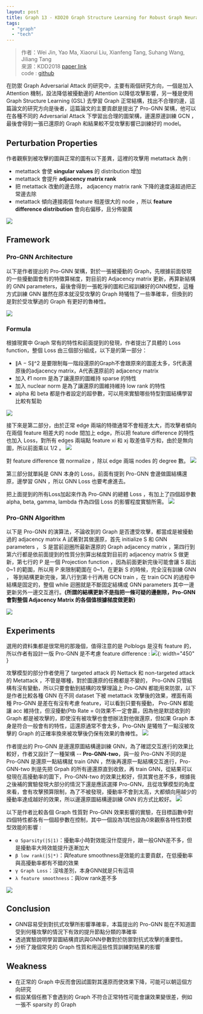 ```yaml
---
layout: post
title: Graph 13 - KDD20 Graph Structure Learning for Robust Graph Neural Networks
tags: 
  - "graph" 
  - "tech"
---
```


> 作者：Wei Jin, Yao Ma, Xiaorui Liu, Xianfeng Tang, Suhang Wang, Jiliang Tang  
> 來源：KDD2018 [paper link](https://arxiv.org/abs/2005.10203)  
> code : [github](https://github.com/ChandlerBang/Pro-GNN)  

在防禦 Graph Adversarial Attack 的研究中，主要有兩個研究方向，一個是加入 Attention 機制，設法降低被擾動邊的 Attention 以降低攻擊影響，另一種是使用 Graph Structure Learning (GSL) 去學習 Graph 正常結構，找出不合理的邊，這篇論文的研究方向是後者，這篇論文的主要貢獻是提出了 Pro-GNN 架構，他可以在各種不同的 Adversarial Attack 下學習出合理的圖架構，邊還原邊訓練 GCN ，最後會得到一張已還原的 Graph 和結果較不受攻擊影響已訓練好的 model。

## Perturbation Properties
作者觀察到被攻擊的圖與正常的圖有以下差異，這裡的攻擊用 metattack 為例 : 
- metattack 會使 **singular values** 的 distribution 增加 
- metattack 會提升 **adjacency matrix rank**
- 把 metattack 改動的邊去除， adjacency matrix rank 下降的速度遠超過把正常邊去除
- metattack 傾向連接兩個 feature 相差很大的 node ，所以 **feature difference distribution** 會向右偏移，且分佈變廣

![](https://i.imgur.com/nSXCP4t.png)


## Framework
### Pro-GNN Architecture
以下是作者提出的 Pro-GNN 架構，對於一張被擾動的 Graph，先根據前面發現的一些擾動圖會有的特徵算梯度，對目前的 Adjacency matrix 更新，再算新結構的 GNN parameters，最後會得到一張乾淨的圖和已經訓練好的GNN模型，這種方式訓練 GNN 雖然在原本就沒受攻擊的 Graph 時犧牲了一些準確率，但換到的是對於受攻擊過的 Graph 有更好的魯棒性。

![](https://i.imgur.com/4olKH9m.png)

### Formula
根據現實中 Graph 常有的特性和前面提到的發現，作者提出了具體的 Loss function，整個 Loss 由三個部分組成，以下是的第一部分：
- ∥A − S∥^2 是要限制每一階段還原的Graph不會跟原來的圖差太多，S代表還原後的adjacency matrix，A代表還原前的 adjacency matrix
- 加入 ℓ1 norm 是為了讓還原的圖維持 sparse 的特性
- 加入 nuclear norm 是為了讓還原的圖維持維持 low rank 的特性
- alpha 和 beta 都是作者設定的超參數，可以用來實驗哪些特型對圖結構學習比較有幫助

![](https://i.imgur.com/8j25Uhv.png)

接下來是第二部分，由於正常 edge 兩端的特徵通常不會相差太大，而攻擊者傾向在兩個 feature 相差大的 node 間加上 edge，所以把 feature difference 的特性也加入 Loss，對所有 edges 兩端點 feature xi 和 xj 取差值平方和，由於是無向圖，所以前面乘以 1/2 。 
![](https://i.imgur.com/Ts2Nr38.png)

對 feature difference 做 normalize ，除以 edge 兩端 nodes 的 degree 數。
![](https://i.imgur.com/ob0yP5a.png)

第三部分就單純是 GNN 本身的 Loss，前面有提到 Pro-GNN 會邊做圖結構還原，邊學習 GNN ，所以 GNN Loss 也要考慮進去。

把上面提到的所有Loss加起來作為 Pro-GNN 的總體 Loss ，有加上了四個超參數 alpha, beta, gamma, lambda 作為四個 Loss 的影響程度實驗所需。
![](https://i.imgur.com/rc8Y7M9.png)

### Pro-GNN Algorithm
以下是 Pro-GNN 的演算法，不論收到的 Graph 是否遭受攻擊，都當成是被擾動過的 adjacency matrix A 試著對其做還原，首先 initialize S 和 GNN parameters ， S 是當前迴圈所最新還原的 Graph adjacency matrix ，第四行到第六行都是依前面提到的性質分別算出梯度對目前的 adjacency matrix S 做更新，第七行的 P 是一個 Projection function ，因為前面更新完後可能會讓 S 超出 0~1 的範圍，所以用 P 來限制範圍在 0~1，在更新 S 的時候，完全沒有訓練 GNN ， 等到結構更新完後，第八行到第十行再用 GCN train ，在 train GCN 的過程中結構是固定的，整個 while 迴圈就是不斷固定結構或 GNN parameters 其中一邊更新另外一邊交互進行。**(所謂的結構更新不是指把一條可疑的邊刪除，Pro-GNN 會對整個 Adjacency Matrix 的各個值根據梯度做更新)**

![](https://i.imgur.com/toso3y6.png)



## Experiments
選用的資料集都是很常用的那幾個，值得注意的是 Polblogs 是沒有 feature 的，所以作者有設計一版 Pro-GNN 是不考慮 feature difference : 
![](https://i.imgur.com/vL2tEEG.png){: width="450" }

攻擊模型的部分作者使用了 targeted attack 的 Nettack 和 non-targeted attack 的 Metattack ，不管是哪種，對於圖還原的任務都是不變的， Pro-GNN 只管結構有沒有變動，所以只要會動到結構的攻擊理論上 Pro-GNN 都能用來防禦，以下是作者比較各種 GNN 在不同 dataset 下被 metattack 攻擊後的效果，裡面有兩種 Pro-GNN 是差在有沒有考慮 feature，可以看到只要有擾動， Pro-GNN 都能讓 acc 維持住，但沒擾動(Ptb Rate = 0)效果不一定會贏，因為他是默認收到的 Graph 都是被攻擊的，即使沒有被攻擊也會想辦法對他做還原，但如果 Graph 本身是符合一般會有的特性，這還原通常不會太多，Pro-GNN 是犧牲了一點沒被攻擊的 Graph 的正確率換來被攻擊後仍保有效果的魯棒性。
![](https://i.imgur.com/3YT99fZ.png)

作者提出的 Pro-GNN 是邊還原圖結構邊訓練 GNN，為了確認交互進行的效果比較好，作者又設計了一種架構 -- **Pro-GNN-two**，與一般 Pro-GNN 不同的是 Pro-GNN 是還原一點結構就 train GNN ，然後再還原一點結構交互進行，Pro-GNN-two 則是先把 Grpah 的所有邊還原直到收斂，再 train GNN，從結果可以發現在高擾動率的圖下，Pro-GNN-two 的效果比較好，但其實也差不多，根據我之後補的實驗發現大部分的情況下還是應該選擇 Pro-GNN，且從攻擊模型的角度來看，會有攻擊預算限制，為了不被發現，擾動率不會到太高，大都傾向用越少的擾動率達成越好的效果，所以邊還原圖結構邊訓練 GNN 的方式比較好。
![](https://i.imgur.com/48QYcNT.png)

以下是作者比較各個 Graph 性質對 Pro-GNN 效果影響的實驗，在目標函數中對四個特性都各有一個超參數在控制，其中一個設為1其他設為0來觀察各特性對模型效能的影響 : 
- `α Sparsity(|S|1)`：擾動率小時對效能沒什麼提升，跟一般GNN差不多，但是擾動率大時效能提升逐漸加大
- `β low rank(|S|*)`：與feature smoothness是效能的主要貢獻，在低擾動率與高擾動率都有不錯的效果
- `γ Graph Loss`：沒啥差別，本身GNN就是只有這項
- `λ feature smoothness`：與low rank差不多

![](https://i.imgur.com/ULLwkPL.png)


## Conclusion
- GNN容易受到對抗式攻擊所影響準確率，本篇提出的 Pro-GNN 能在不知道圖受到何種攻擊的情況下有效的提升節點分類的準確率
- 透過實驗說明學習圖結構資訊與GNN參數對於防禦對抗式攻擊的重要性。
- 分析了幾個常見的 Graph 性質和用這些性質訓練對結果的影響

## Weakness
- 在正常的 Graph 中反而會因試圖對其還原而使效果下降，可能可以朝這個方向研究
- 假設某個任務下會遇到的 Graph 不符合正常特性可能會讓效果變很差，例如一張不 sparsity 的 Graph
